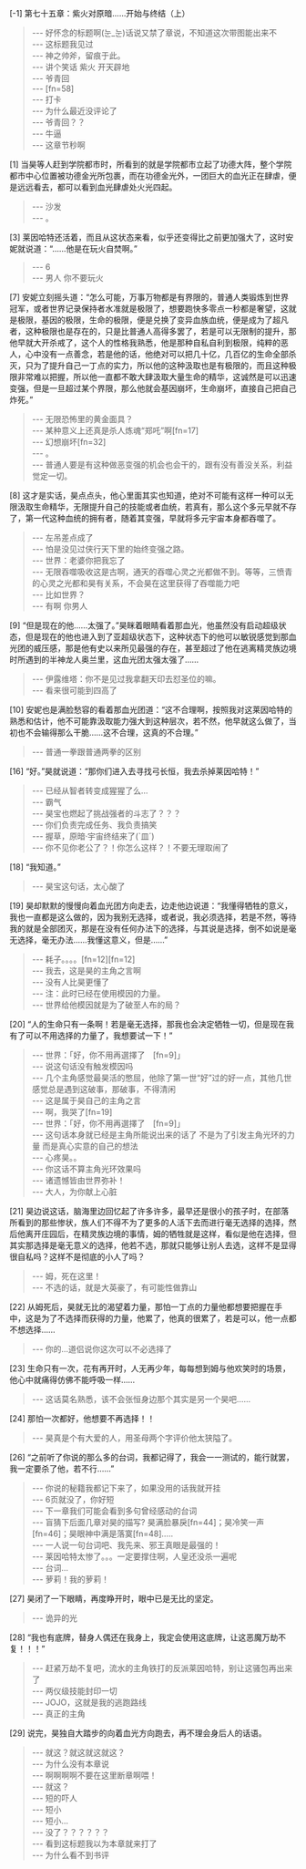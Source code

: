 
[-1] 第七十五章：紫火对原暗……开始与终结（上）
>--- 好怀念的标题啊(눈_눈)话说又禁了章说，不知道这次带图能出来不<br>
>--- 这标题我见过<br>
>--- 神之帅斧，留痕于此。<br>
>--- 讲个笑话
紫火 开天辟地<br>
>--- 爷青回<br>
>--- [fn=58]<br>
>--- 打卡<br>
>--- 为什么最近没评论了<br>
>--- 爷青回？？<br>
>--- 牛逼<br>
>--- 这章节秒啊<br>

[1] 当昊等人赶到学院都市时，所看到的就是学院都市立起了功德大阵，整个学院都市中心位置被功德金光所包裹，而在功德金光外，一团巨大的血光正在肆虐，便是远远看去，都可以看到血光肆虐处火光四起。
>--- 沙发<br>
>--- 。<br>

[3] 莱因哈特还活着，而且从这状态来看，似乎还变得比之前更加强大了，这时安妮就说道：“……他是在玩火自焚啊。”
>--- 6<br>
>--- 男人 你不要玩火<br>

[7] 安妮立刻摇头道：“怎么可能，万事万物都是有界限的，普通人类锻炼到世界冠军，或者世界记录保持者水准就是极限了，想要跑快多零点一秒都是奢望，这就是极限，基因的极限，生命的极限，便是兑换了变异血族血统，便是成为了超凡者，这种极限也是存在的，只是比普通人高得多罢了，若是可以无限制的提升，那他早就大开杀戒了，这个人的性格我熟悉，他是那种自私自利到极限，纯粹的恶人，心中没有一点善念，若是他的话，他绝对可以把几十亿，几百亿的生命全部杀灭，只为了提升自己一丁点的实力，所以他的这种汲取也是有极限的，而且这种极限非常难以把握，所以他一直都不敢大肆汲取大量生命的精华，这诚然是可以迅速变强，但是一旦超过某个界限，那么他就会基因崩坏，生命崩坏，直接自己把自己炸死。”
>--- 无限恐怖里的黄金面具？<br>
>--- 某种意义上还真是杀人炼魂“郑吒”啊[fn=17]<br>
>--- 幻想崩坏[fn=32]<br>
>--- 。<br>
>--- 普通人要是有这种做恶变强的机会也会干的，跟有没有善没关系，利益觉定一切。<br>

[8] 这才是实话，昊点点头，他心里面其实也知道，绝对不可能有这样一种可以无限汲取生命精华，无限提升自己的技能或者血统，若真有，那么这个多元早就不存了，第一代这种血统的拥有者，随着其变强，早就将多元宇宙本身都吞噬了。
>--- 左吊差点成了<br>
>--- 怕是没见过侠行天下里的始终变强之路。<br>
>--- 世界：老婆你把我忘了<br>
>--- 无限吞噬吸收这是古啊，通天的吞噬心灵之光都做不到。等等，三愤青的心灵之光都和昊有关系，不会昊在这里获得了吞噬能力吧<br>
>--- 比如世界？<br>
>--- 有啊  你男人<br>

[9] “但是现在的他……太强了。”昊眯着眼睛看着那血光，他虽然没有启动超级状态，但是现在的他也进入到了亚超级状态下，这种状态下的他可以敏锐感觉到那血光团的威压感，那是他有史以来所见最强的存在，甚至超过了他在逃离精灵族边境时所遇到的半神龙人奥兰里，这血光团太强太强了……
>--- 伊露维塔：你不是见过我拿翻天印去怼圣位的嘛。<br>
>--- 看来很可能到四高了<br>

[10] 安妮也是满脸愁容的看着那血光团道：“这不合理啊，按照我对这莱因哈特的熟悉和估计，他不可能靠汲取能力强大到这种层次，若不然，他早就这么做了，当初也不会输得那么干脆……这不合理，这真的不合理。”
>--- 普通一拳跟普通两拳的区别<br>

[16] “好。”昊就说道：“那你们进入去寻找弓长恒，我去杀掉莱因哈特！”
>--- 已经从智者转变成猩猩了么…<br>
>--- 霸气<br>
>--- 昊宝也燃起了挑战强者的斗志了？？？<br>
>--- 你们负责完成任务、我负责搞笑<br>
>--- 握草，原暗·宇宙终结来了(`皿´)<br>
>--- 你不见你老公了？！你怎么这样？！不要无理取闹了<br>

[18] “我知道。”
>--- 昊宝这句话，太心酸了<br>

[19] 昊却默默的慢慢向着血光团方向走去，边走他边说道：“我懂得牺牲的意义，我也一直都是这么做的，因为我别无选择，或者说，我必须选择，若是不然，等待我的就是全部团灭，那是在没有任何办法下的选择，与其说是选择，倒不如说是毫无选择，毫无办法……我懂这意义，但是……”
>--- 耗子。。。。[fn=12][fn=12]<br>
>--- 我去，这是昊的主角之言啊<br>
>--- 没有人比昊更懂了<br>
>--- 注：此时已经在使用模因的力量。<br>
>--- 世界给他模因就是为了破至人布的局？<br>

[20] “人的生命只有一条啊！若是毫无选择，那我也会决定牺牲一切，但是现在我有了可以不用选择的力量了，我想要试一下！”
>--- 世界：「好，你不用再選擇了　[fn=9]」<br>
>--- 说这句话没有触发模因吗<br>
>--- 几个主角感觉最昊活的憋屈，他除了第一世“好”过的好一点，其他几世感觉总是遇到这破事，那破事，不得清闲<br>
>--- 这是属于昊自己的主角之言<br>
>--- 啊，我哭了[fn=19]<br>
>--- 世界：「好，你不用再選擇了　[fn=9]」<br>
>--- 这句话本身就已经是主角所能说出来的话了 不是为了引发主角光环的力量 而是真心实意的自己的想法<br>
>--- 心疼昊。。<br>
>--- 你这话不算主角光环效果吗<br>
>--- 诸遗憾皆由世界弥补！<br>
>--- 大人，为你献上心脏<br>

[21] 昊边说这话，脑海里边回忆起了许多许多，最早还是很小的孩子时，在部落所看到的那些惨状，族人们不得不为了更多的人活下去而进行毫无选择的选择，然后他离开庄园后，在精灵族边境的事情，姆的牺牲就是这样，看似是他在选择，但其实那选择是毫无意义的选择，他若不选，那就只能够让别人去选，这样不是显得很自私吗？这样不是彻底的小人了吗？
>--- 姆，死在这里！<br>
>--- 不选的话，就是大英豪了，有可能性做靠山<br>

[22] 从姆死后，昊就无比的渴望着力量，那怕一丁点的力量他都想要把握在手中，这是为了不选择而获得的力量，他累了，他真的很累了，若是可以，他一点都不想选择……
>--- 你的…道侣说你这次可以不必选择了<br>

[23] 生命只有一次，花有再开时，人无再少年，每每想到姆与他欢笑时的场景，他心中就痛得仿佛不能呼吸一样……
>--- 这话莫名熟悉，该不会张恒身边那个其实是另一个昊吧……<br>

[24] 那怕一次都好，他想要不再选择！！
>--- 昊真是个有大爱的人，用圣母两个字评价他太狭隘了。<br>

[26] “之前听了你说的那么多的台词，我都记得了，我会一一测试的，能行就罢，我一定要杀了他，若不行……”
>--- 你说的秘籍我都记下来了，如果没用的话我就开挂<br>
>--- 6页就没了，你好短<br>
>--- 下一章我们可能会看到多句曾经感动的台词<br>
>--- 盲猜下后面几章对昊的描写?
昊满脸暴戾[fn=44]；昊冷笑一声[fn=46]；昊眼神中满是落寞[fn=48].....<br>
>--- 一人说一句台词吧、我先来、邪王真眼是最强的！<br>
>--- 莱因哈特太惨了。。。一定要撑住啊，人皇还没杀一遍呢<br>
>--- 台词…<br>
>--- 萝莉！我的萝莉！<br>

[27] 昊闭了一下眼睛，再度睁开时，眼中已是无比的坚定。
>--- 诡异的光<br>

[28] “我也有底牌，替身人偶还在我身上，我定会使用这底牌，让这恶魔万劫不复！！！”
>--- 赶紧万劫不复吧，流水的主角铁打的反派莱因哈特，别让这骚包再出来了<br>
>--- 两仪级技能封印一切<br>
>--- JOJO，这就是我的逃跑路线<br>
>--- 真正的主角<br>

[29] 说完，昊独自大踏步的向着血光方向跑去，再不理会身后人的话语。
>--- 就这？就这就这就这？<br>
>--- 为什么没有本章说<br>
>--- 啊啊啊啊不要在这里断章啊喂！<br>
>--- 就这？<br>
>--- 短的吓人<br>
>--- 短小<br>
>--- 短小…<br>
>--- 没了？？？？？？<br>
>--- 看到这标题我以为本章就来打了<br>
>--- 为什么看不到书评<br>
